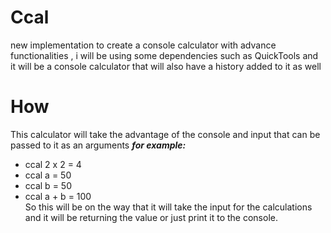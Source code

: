 # Ccal
new implementation to create a console calculator with advance functionalities , i will be using some dependencies such as QuickTools and it will be a console calculator that will also  have a history added to it as well 

# How
This calculator will take the advantage of the console
and input that can be passed to it as an arguments 
***for example:***
- ccal 2 x 2  = 4 
- ccal a = 50 
- ccal b = 50 
- ccal a + b = 100  
So this will be on the way that it will take the input for the calculations and it will be returning the value or just print it to the console. 
